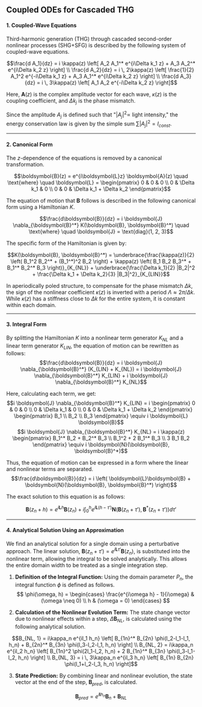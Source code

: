 ## Coupled ODEs for Cascaded THG

#### **1. Coupled-Wave Equations**

Third-harmonic generation (THG) through cascaded second-order nonlinear processes (SHG+SFG) is described by the following system of coupled-wave equations.

$$\frac{d A_1}{dz} = i \kappa(z) \left[ A_2 A_1^* e^{i\Delta k_1 z} + A_3 A_2^* e^{i\Delta k_2 z} \right] \\ \frac{d A_2}{dz} = i \, 2\kappa(z) \left[ \frac{1}{2} A_1^2 e^{-i\Delta k_1 z} + A_3 A_1^* e^{i\Delta k_2 z} \right] \\ \frac{d A_3}{dz} = i \, 3\kappa(z) \left[ A_1 A_2 e^{-i\Delta k_2 z} \right]$$

Here, $\boldsymbol{A}(z)$ is the complex amplitude vector for each wave, $\kappa(z)$ is the coupling coefficient, and $\Delta k_j$ is the phase mismatch.

Since the amplitude $A_j$ is defined such that "$|A_j|^2 \propto$ light intensity," the energy conservation law is given by the simple sum $\sum |A_j|^2 = I_{const}$.

---

#### **2. Canonical Form**

The $z$-dependence of the equations is removed by a canonical transformation.

$$\boldsymbol{B}(z) = e^{i\boldsymbol{L}z} \boldsymbol{A}(z) \quad \text{where} \quad \boldsymbol{L} = \begin{pmatrix} 0 & 0 & 0 \\ 0 & \Delta k_1 & 0 \\ 0 & 0 & \Delta k_1 + \Delta k_2 \end{pmatrix}$$

The equation of motion that $\boldsymbol{B}$ follows is described in the following canonical form using a Hamiltonian $K$.

$$\frac{d\boldsymbol{B}}{dz} = i \boldsymbol{J} \nabla_{\boldsymbol{B}^*} K(\boldsymbol{B}, \boldsymbol{B}^*) \quad \text{where} \quad \boldsymbol{J} = \text{diag}(1, 2, 3)$$

The specific form of the Hamiltonian is given by:

$$K(\boldsymbol{B}, \boldsymbol{B}^*) = \underbrace{\frac{\kappa(z)}{2} \left( B_1^2 B_2^* + (B_1^*)^2 B_2 \right) + \kappa(z) \left( B_1 B_2 B_3^* + B_1^* B_2^* B_3 \right)}_{K_{NL}} + \underbrace{\frac{\Delta k_1}{2} |B_2|^2 + \frac{\Delta k_1 + \Delta k_2}{3} |B_3|^2}_{K_{LIN}}$$

In aperiodically poled structure, to compensate for the phase mismatch $\Delta k$, the sign of the nonlinear coefficient $\kappa(z)$ is inverted with a period $\Lambda \approx 2\pi/\Delta k$. While $\kappa(z)$ has a stiffness close to $\Delta k$ for the entire system, it is constant within each domain.

---

#### **3. Integral Form**

By splitting the Hamiltonian $K$ into a nonlinear term generator $K_{NL}$ and a linear term generator $K_{LIN}$, the equation of motion can be rewritten as follows:
$$\frac{d\boldsymbol{B}}{dz} = i \boldsymbol{J} \nabla_{\boldsymbol{B}^*} (K_{LIN} + K_{NL}) = i \boldsymbol{J} \nabla_{\boldsymbol{B}^*} K_{LIN} + i \boldsymbol{J} \nabla_{\boldsymbol{B}^*} K_{NL}$$

Here, calculating each term, we get:
$$i \boldsymbol{J} \nabla_{\boldsymbol{B}^*} K_{LIN} = i \begin{pmatrix} 0 & 0 & 0 \\ 0 & \Delta k_1 & 0 \\ 0 & 0 & \Delta k_1 + \Delta k_2 \end{pmatrix} \begin{pmatrix} B_1 \\ B_2 \\ B_3 \end{pmatrix} \equiv i \boldsymbol{L} \boldsymbol{B}$$
$$i \boldsymbol{J} \nabla_{\boldsymbol{B}^*} K_{NL} = i \kappa(z) \begin{pmatrix} B_1^* B_2 + B_2^* B_3 \\ B_1^2 + 2 B_1^* B_3 \\ 3 B_1 B_2 \end{pmatrix} \equiv i \boldsymbol{N}(\boldsymbol{B}, \boldsymbol{B}^*)$$

Thus, the equation of motion can be expressed in a form where the linear and nonlinear terms are separated.
$$\frac{d\boldsymbol{B}}{dz} = i \left( \boldsymbol{L}\boldsymbol{B} + \boldsymbol{N}(\boldsymbol{B}, \boldsymbol{B}^*) \right)$$

The exact solution to this equation is as follows:

$$\boldsymbol{B}(z_n+h) = e^{i\boldsymbol{L}h} \boldsymbol{B}(z_n) + i \int_0^h e^{i\boldsymbol{L}(h-\tau')} \boldsymbol{N}(\boldsymbol{B}(z_n+\tau'), \boldsymbol{B}^*(z_n+\tau')) d\tau'$$

---

#### **4. Analytical Solution Using an Approximation**

We find an analytical solution for a single domain using a perturbative approach. The linear solution, $`\boldsymbol{B}(z_n + \tau')=e^{i\boldsymbol{L}\tau'}\boldsymbol{B}(z_n)`$, is substituted into the nonlinear term, allowing the integral to be solved analytically. This allows the entire domain width to be treated as a single integration step.

1.  **Definition of the Integral Function:**
    Using the domain parameter $P_n$, the integral function $\phi$ is defined as follows.
    $$
    \phi(\omega, h) = \begin{cases}
    \frac{e^{i\omega h} - 1}{i\omega} & (\omega \neq 0) \\
    h & (\omega = 0)
    \end{cases}
    $$

2.  **Calculation of the Nonlinear Evolution Term:**
    The state change vector due to nonlinear effects within a step, $\Delta \boldsymbol{B}_{NL}$, is calculated using the following analytical solution.

$$B_{NL, 1} = i\kappa_n e^{il_1 h_n} \left[ B_{1n}^* B_{2n} \phi(l_2-l_1-l_1, h_n) + B_{2n}^* B_{3n} \phi(l_3-l_2-l_1, h_n) \right] \\ B_{NL, 2} = i\kappa_n e^{il_2 h_n} \left[ B_{1n}^2 \phi(2l_1-l_2, h_n) + 2 B_{1n}^* B_{3n} \phi(l_3-l_1-l_2, h_n) \right] \\ B_{NL, 3} = i \, 3\kappa_n e^{il_3 h_n} \left[ B_{1n} B_{2n} \phi(l_1+l_2-l_3, h_n) \right]$$

3.  **State Prediction:**
    By combining linear and nonlinear evolution, the state vector at the end of the step, $\boldsymbol{B}_{pred}$, is calculated.

$$\boldsymbol{B}_{pred} = e^{i\boldsymbol{l}h_n} \boldsymbol{B}_n + \boldsymbol{B}_{NL}$$
